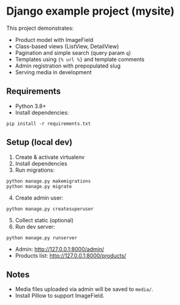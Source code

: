 # Django example project (mysite)

This project demonstrates:
- Product model with ImageField
- Class-based views (ListView, DetailView)
- Pagination and simple search (query param `q`)
- Templates using `{% url %}` and template comments
- Admin registration with prepopulated slug
- Serving media in development

## Requirements

- Python 3.8+
- Install dependencies:
```
pip install -r requirements.txt
```

## Setup (local dev)

1. Create & activate virtualenv
2. Install dependencies
3. Run migrations:
```
python manage.py makemigrations
python manage.py migrate
```
4. Create admin user:
```
python manage.py createsuperuser
```
5. Collect static (optional)
6. Run dev server:
```
python manage.py runserver
```
- Admin: http://127.0.0.1:8000/admin/
- Products list: http://127.0.0.1:8000/products/

## Notes

- Media files uploaded via admin will be saved to `media/`.
- Install Pillow to support ImageField.
